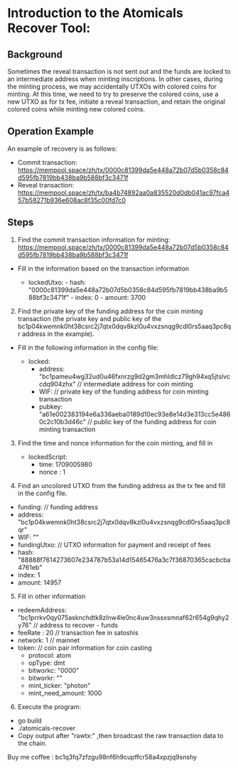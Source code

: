 # Introduction to the Atomicals Recover Tool:
## Background
Sometimes the reveal transaction is not sent out and the funds are locked to an intermediate address when minting inscriptions. In other cases, during the minting process, we may accidentally UTXOs  with colored coins for minting. At this time, we need to try to preserve the colored coins, use a new UTXO as for tx fee, initiate a reveal transaction, and retain the original colored coins while minting new colored coins.

## Operation Example
An example of recovery is as follows:
- Commit transaction: https://mempool.space/zh/tx/0000c81399da5e448a72b07d5b0358c84d595fb7819bb438ba9b588bf3c3471f
- Reveal transaction: https://mempool.space/zh/tx/ba4b74892aa0a835520d0db041ac97fca457b58271b936e608ac8f35c00fd7c0

## Steps
1. Find the commit transaction information for minting: 
https://mempool.space/zh/tx/0000c81399da5e448a72b07d5b0358c84d595fb7819bb438ba9b588bf3c3471f
- Fill in the information based on the transaction information

  - lockedUtxo:
        - hash: "0000c81399da5e448a72b07d5b0358c84d595fb7819bb438ba9b588bf3c3471f"
        - index: 0
        - amount: 3700

2. Find the private key of the funding address for the coin minting transaction (the private key and public key of the bc1p04kwemnk0ht38csrc2j7qtx0dqv8kzl0u4vxzsnqg9cdl0rs5aaq3pc8qr address in the example).

- Fill in the following information in the config file:

    - locked:
        - address: "bc1pameu4wg32ud0u46fxnrzg9d2gm3mhldlcz79gh94xq5jtslvccdq904zhx" // intermediate address for coin minting
        - WIF: // private key of the funding address for coin minting transaction
        - pubkey: "a61e002383194e6a336aeba0189d10ec93e8e14d3e313cc5e4860c2c10b3d46c" // public key of the funding address for coin minting transaction

3. Find the time and nonce information for the coin minting, and fill in
    - lockedScript:
        - time: 1709005980
        - nonce : 1

4. Find an uncolored UTXO from the funding address as the tx fee and fill in the config file.

- funding: // funding address
- address: "bc1p04kwemnk0ht38csrc2j7qtx0dqv8kzl0u4vxzsnqg9cdl0rs5aaq3pc8qr"
- WIF: ""
- fundingUtxo: // UTXO information for payment and receipt of fees
- hash: "88888f7614273607e234787b53a14d15465476a3c7f36870365cacbcba4761eb"
- index: 1
- amount: 14957

5. Fill in other information
- redeemAddress: "bc1prrkv0qy075asknchdtk8zlnw4le0nc4uw3nssxsmnaf62r654g9qhy2y76" // address to recover - funds
- feeRate : 20 // transaction fee in satoshis
- network: 1 // mainnet
- token: // coin pair information for coin casting
    - protocol: atom
    - opType: dmt
    - bitworkc: "0000"
    - bitworkr: ""
    - mint_ticker: "photon"
    - mint_need_amount: 1000

6. Execute the program:
- go build
- ./atomicals-recover
- Copy  output after "rawtx:" ,then broadcast the raw transaction data to the chain.


Buy me coffee : bc1q3fq7zfzgu98nf6h9cupffcr58a4xpzjq9snshy